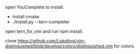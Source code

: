open YouComplete to install.
* install cmake
* ./install.py --tern-completer

open tern_for_vim and run npm install.

clone https://github.com/Lokaltog/vim-distinguished/blob/develop/colors/distinguished.vim for colors.
